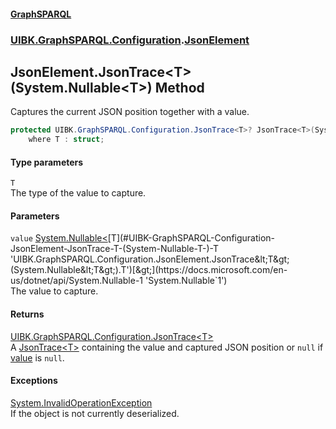 #### [GraphSPARQL](./index.md 'index')
### [UIBK.GraphSPARQL.Configuration](./UIBK-GraphSPARQL-Configuration.md 'UIBK.GraphSPARQL.Configuration').[JsonElement](./UIBK-GraphSPARQL-Configuration-JsonElement.md 'UIBK.GraphSPARQL.Configuration.JsonElement')
## JsonElement.JsonTrace&lt;T&gt;(System.Nullable&lt;T&gt;) Method
Captures the current JSON position together with a value.  
```csharp
protected UIBK.GraphSPARQL.Configuration.JsonTrace<T>? JsonTrace<T>(System.Nullable<T> value)
    where T : struct;
```
#### Type parameters
<a name='UIBK-GraphSPARQL-Configuration-JsonElement-JsonTrace-T-(System-Nullable-T-)-T'></a>
`T`  
The type of the value to capture.  
  
#### Parameters
<a name='UIBK-GraphSPARQL-Configuration-JsonElement-JsonTrace-T-(System-Nullable-T-)-value'></a>
`value` [System.Nullable&lt;](https://docs.microsoft.com/en-us/dotnet/api/System.Nullable-1 'System.Nullable`1')[T](#UIBK-GraphSPARQL-Configuration-JsonElement-JsonTrace-T-(System-Nullable-T-)-T 'UIBK.GraphSPARQL.Configuration.JsonElement.JsonTrace&lt;T&gt;(System.Nullable&lt;T&gt;).T')[&gt;](https://docs.microsoft.com/en-us/dotnet/api/System.Nullable-1 'System.Nullable`1')  
The value to capture.  
  
#### Returns
[UIBK.GraphSPARQL.Configuration.JsonTrace&lt;](./UIBK-GraphSPARQL-Configuration-JsonTrace-T-.md 'UIBK.GraphSPARQL.Configuration.JsonTrace&lt;T&gt;')[T](#UIBK-GraphSPARQL-Configuration-JsonElement-JsonTrace-T-(System-Nullable-T-)-T 'UIBK.GraphSPARQL.Configuration.JsonElement.JsonTrace&lt;T&gt;(System.Nullable&lt;T&gt;).T')[&gt;](./UIBK-GraphSPARQL-Configuration-JsonTrace-T-.md 'UIBK.GraphSPARQL.Configuration.JsonTrace&lt;T&gt;')  
A [JsonTrace&lt;T&gt;](./UIBK-GraphSPARQL-Configuration-JsonTrace-T-.md 'UIBK.GraphSPARQL.Configuration.JsonTrace&lt;T&gt;') containing the value and captured JSON position or `null` if [value](#UIBK-GraphSPARQL-Configuration-JsonElement-JsonTrace-T-(System-Nullable-T-)-value 'UIBK.GraphSPARQL.Configuration.JsonElement.JsonTrace&lt;T&gt;(System.Nullable&lt;T&gt;).value') is `null`.  
#### Exceptions
[System.InvalidOperationException](https://docs.microsoft.com/en-us/dotnet/api/System.InvalidOperationException 'System.InvalidOperationException')  
If the object is not currently deserialized.  
